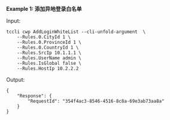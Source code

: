 **Example 1: 添加异地登录白名单**



Input: 

```
tccli cwp AddLoginWhiteList --cli-unfold-argument  \
    --Rules.0.CityId 1 \
    --Rules.0.ProvinceId 1 \
    --Rules.0.CountryId 1 \
    --Rules.SrcIp 10.1.1.1 \
    --Rules.UserName admin \
    --Rules.IsGlobal false \
    --Rules.HostIp 10.2.2.2
```

Output: 
```
{
    "Response": {
        "RequestId": "354f4ac3-8546-4516-8c8a-69e3ab73aa8a"
    }
}
```

